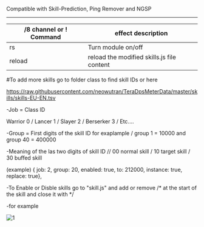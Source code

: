 Compatible with Skill-Prediction, Ping Remover and NGSP

------
/8 channel or ! Command | effect description
--- | ---
rs | Turn module on/off
reload | reload the modified skills.js file content

#To add more skills go to folder class to find skill IDs or here 

https://raw.githubusercontent.com/neowutran/TeraDpsMeterData/master/skills/skills-EU-EN.tsv

-Job = Class ID 

Warrior  0 / Lancer 1 / Slayer 2 / Berserker 3 / Etc....


-Group = First digits of the skill ID for exaplample / group 1 = 10000 and group 40 = 400000

-Meaning of the las two digits of skill ID
// 00 normal skill / 10 target skill / 30 buffed skill

(example)
{ job: 2, group: 20, enabled: true, to: 212000, instance: true, replace: true},

-To Enable or Disble skills go to "skill.js" and add or remove /* at the start of the skill and close it with */ 



-for example


![1](https://user-images.githubusercontent.com/35492207/115976332-cc98c580-a521-11eb-8638-46619ae621b1.png)
